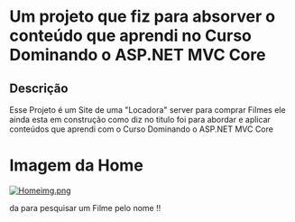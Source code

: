 # Um projeto que fiz para absorver o conteúdo que aprendi no Curso Dominando o ASP.NET MVC Core


## Descrição
<p> Esse Projeto é um Site de uma "Locadora" server para comprar Filmes ele ainda esta em construção como diz no titulo foi para abordar e aplicar 
conteúdos que aprendi com o Curso Dominando o ASP.NET MVC Core</p>


# Imagem da Home
[![Homeimg.png](https://i.postimg.cc/2jbj21k9/Homeimg.png)](https://postimg.cc/vDydmH65)

da para pesquisar um Filme pelo nome !!

